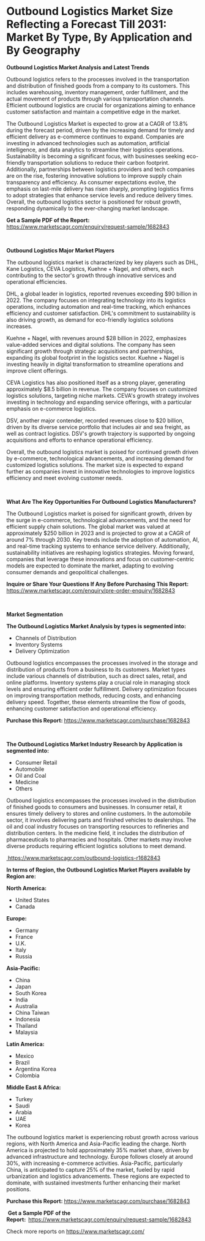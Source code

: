 <p><h1>Outbound Logistics Market Size Reflecting a Forecast Till 2031: Market By Type, By Application and By Geography</h1></p><p><strong>Outbound Logistics Market Analysis and Latest Trends</strong></p>
<p><p>Outbound logistics refers to the processes involved in the transportation and distribution of finished goods from a company to its customers. This includes warehousing, inventory management, order fulfillment, and the actual movement of products through various transportation channels. Efficient outbound logistics are crucial for organizations aiming to enhance customer satisfaction and maintain a competitive edge in the market.</p><p>The Outbound Logistics Market is expected to grow at a CAGR of 13.8% during the forecast period, driven by the increasing demand for timely and efficient delivery as e-commerce continues to expand. Companies are investing in advanced technologies such as automation, artificial intelligence, and data analytics to streamline their logistics operations. Sustainability is becoming a significant focus, with businesses seeking eco-friendly transportation solutions to reduce their carbon footprint. Additionally, partnerships between logistics providers and tech companies are on the rise, fostering innovative solutions to improve supply chain transparency and efficiency. As consumer expectations evolve, the emphasis on last-mile delivery has risen sharply, prompting logistics firms to adopt strategies that enhance service levels and reduce delivery times. Overall, the outbound logistics sector is positioned for robust growth, responding dynamically to the ever-changing market landscape.</p></p>
<p><strong>Get a Sample PDF of the Report:&nbsp;</strong> <a href="https://www.marketscagr.com/enquiry/request-sample/1682843?utm_campaign=1869&utm_medium=2&utm_source=Github&utm_content=ia&utm_term=30122024&utm_id=outbound-logistics">https://www.marketscagr.com/enquiry/request-sample/1682843</a></p>
<p>&nbsp;</p>
<p><strong>Outbound Logistics Major Market Players</strong></p>
<p><p>The outbound logistics market is characterized by key players such as DHL, Kane Logistics, CEVA Logistics, Kuehne + Nagel, and others, each contributing to the sector's growth through innovative services and operational efficiencies.</p><p>DHL, a global leader in logistics, reported revenues exceeding $90 billion in 2022. The company focuses on integrating technology into its logistics operations, including automation and real-time tracking, which enhances efficiency and customer satisfaction. DHL's commitment to sustainability is also driving growth, as demand for eco-friendly logistics solutions increases.</p><p>Kuehne + Nagel, with revenues around $28 billion in 2022, emphasizes value-added services and digital solutions. The company has seen significant growth through strategic acquisitions and partnerships, expanding its global footprint in the logistics sector. Kuehne + Nagel is investing heavily in digital transformation to streamline operations and improve client offerings.</p><p>CEVA Logistics has also positioned itself as a strong player, generating approximately $8.5 billion in revenue. The company focuses on customized logistics solutions, targeting niche markets. CEVA's growth strategy involves investing in technology and expanding service offerings, with a particular emphasis on e-commerce logistics.</p><p>DSV, another major contender, recorded revenues close to $20 billion, driven by its diverse service portfolio that includes air and sea freight, as well as contract logistics. DSV's growth trajectory is supported by ongoing acquisitions and efforts to enhance operational efficiency.</p><p>Overall, the outbound logistics market is poised for continued growth driven by e-commerce, technological advancements, and increasing demand for customized logistics solutions. The market size is expected to expand further as companies invest in innovative technologies to improve logistics efficiency and meet evolving customer needs.</p></p>
<p>&nbsp;</p>
<p><strong>What Are The Key Opportunities For Outbound Logistics Manufacturers?</strong></p>
<p><p>The Outbound Logistics market is poised for significant growth, driven by the surge in e-commerce, technological advancements, and the need for efficient supply chain solutions. The global market was valued at approximately $250 billion in 2023 and is projected to grow at a CAGR of around 7% through 2030. Key trends include the adoption of automation, AI, and real-time tracking systems to enhance service delivery. Additionally, sustainability initiatives are reshaping logistics strategies. Moving forward, companies that leverage these innovations and focus on customer-centric models are expected to dominate the market, adapting to evolving consumer demands and geopolitical challenges.</p></p>
<p><strong>Inquire or Share Your Questions If Any Before Purchasing This Report:</strong> <a href="https://www.marketscagr.com/enquiry/pre-order-enquiry/1682843?utm_campaign=1869&utm_medium=2&utm_source=Github&utm_content=ia&utm_term=30122024&utm_id=outbound-logistics">https://www.marketscagr.com/enquiry/pre-order-enquiry/1682843</a></p>
<p>&nbsp;</p>
<p><strong>Market Segmentation</strong></p>
<p><strong>The Outbound Logistics Market Analysis by types is segmented into:</strong></p>
<p><ul><li>Channels of Distribution</li><li>Inventory Systems</li><li>Delivery Optimization</li></ul></p>
<p><p>Outbound logistics encompasses the processes involved in the storage and distribution of products from a business to its customers. Market types include various channels of distribution, such as direct sales, retail, and online platforms. Inventory systems play a crucial role in managing stock levels and ensuring efficient order fulfillment. Delivery optimization focuses on improving transportation methods, reducing costs, and enhancing delivery speed. Together, these elements streamline the flow of goods, enhancing customer satisfaction and operational efficiency.</p></p>
<p><strong>Purchase this Report:&nbsp;</strong><a href="https://www.marketscagr.com/purchase/1682843?utm_campaign=1869&utm_medium=2&utm_source=Github&utm_content=ia&utm_term=30122024&utm_id=outbound-logistics">https://www.marketscagr.com/purchase/1682843</a></p>
<p>&nbsp;</p>
<p><strong>The Outbound Logistics Market Industry Research by Application is segmented into:</strong></p>
<p><ul><li>Consumer Retail</li><li>Automobile</li><li>Oil and Coal</li><li>Medicine</li><li>Others</li></ul></p>
<p><p>Outbound logistics encompasses the processes involved in the distribution of finished goods to consumers and businesses. In consumer retail, it ensures timely delivery to stores and online customers. In the automobile sector, it involves delivering parts and finished vehicles to dealerships. The oil and coal industry focuses on transporting resources to refineries and distribution centers. In the medicine field, it includes the distribution of pharmaceuticals to pharmacies and hospitals. Other markets may involve diverse products requiring efficient logistics solutions to meet demand.</p></p>
<p><a href="https://www.marketscagr.com/outbound-logistics-r1682843?utm_campaign=1869&utm_medium=2&utm_source=Github&utm_content=ia&utm_term=30122024&utm_id=outbound-logistics">&nbsp;https://www.marketscagr.com/outbound-logistics-r1682843</a></p>
<p><strong>In terms of Region, the Outbound Logistics Market Players available by Region are:</strong></p>
<p>
    <p> <strong> North America: </strong>
        <ul>
            <li>United States</li>
            <li>Canada</li>
        </ul>
        </p> 
    <p> <strong> Europe: </strong>
        <ul>
            <li>Germany</li>
            <li>France</li>
            <li>U.K.</li>
            <li>Italy</li>
            <li>Russia</li>
        </ul>
        </p> 
    <p> <strong> Asia-Pacific: </strong>
        <ul>
            <li>China</li>
            <li>Japan</li>
            <li>South Korea</li>
            <li>India</li>
            <li>Australia</li>
            <li>China Taiwan</li>
            <li>Indonesia</li>
            <li>Thailand</li>
            <li>Malaysia</li>
        </ul>
        </p> 
    <p> <strong> Latin America: </strong>
        <ul>
            <li>Mexico</li>
            <li>Brazil</li>
            <li>Argentina Korea</li>
            <li>Colombia</li>
        </ul>
        </p> 
    <p> <strong> Middle East & Africa: </strong>
        <ul>
            <li>Turkey</li>
            <li>Saudi</li>
            <li>Arabia</li>
            <li>UAE</li>
            <li>Korea</li>
        </ul>
    </p>
    </p>
<p><p>The outbound logistics market is experiencing robust growth across various regions, with North America and Asia-Pacific leading the charge. North America is projected to hold approximately 35% market share, driven by advanced infrastructure and technology. Europe follows closely at around 30%, with increasing e-commerce activities. Asia-Pacific, particularly China, is anticipated to capture 25% of the market, fueled by rapid urbanization and logistics advancements. These regions are expected to dominate, with sustained investments further enhancing their market positions.</p></p>
<p><strong>Purchase this Report: </strong><a href="https://www.marketscagr.com/purchase/1682843?utm_campaign=1869&utm_medium=2&utm_source=Github&utm_content=ia&utm_term=30122024&utm_id=outbound-logistics">https://www.marketscagr.com/purchase/1682843</a></p>
<p>&nbsp;<strong>Get a Sample PDF of the Report:&nbsp;&nbsp;</strong><a href="https://www.marketscagr.com/enquiry/request-sample/1682843?utm_campaign=1869&utm_medium=2&utm_source=Github&utm_content=ia&utm_term=30122024&utm_id=outbound-logistics">https://www.marketscagr.com/enquiry/request-sample/1682843</a></p>
<p><strong></strong></p>
<p>Check more reports on <a href="https://www.marketscagr.com/?utm_campaign=1869&utm_medium=2&utm_source=Github&utm_content=ia&utm_term=30122024&utm_id=outbound-logistics">https://www.marketscagr.com/</a></p>